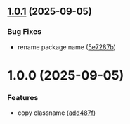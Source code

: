 ## [1.0.1](https://github.com/LLmoskk/tailwind-antd-preset/compare/v1.0.0...v1.0.1) (2025-09-05)


### Bug Fixes

* rename package name ([5e7287b](https://github.com/LLmoskk/tailwind-antd-preset/commit/5e7287ba4b67248177304242ca36a402aa7552d8))

# 1.0.0 (2025-09-05)


### Features

* copy classname ([add487f](https://github.com/LLmoskk/tailwind-antd-preset/commit/add487fd6d3d246d6173bc9c520632a0513ceb15))
